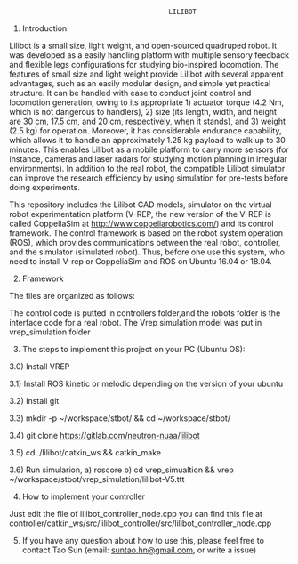                                             LILIBOT

1) Introduction


Lilibot is a small size, light weight, and  open-sourced quadruped robot. It was developed as a easily handling platform with multiple sensory feedback and flexible legs configurations for studying bio-inspired locomotion. The features of small size and light weight provide Lilibot with several apparent advantages, such as an easily modular design, and simple yet practical structure. It can be handled with ease to conduct joint control and locomotion generation, owing to its appropriate 1) actuator torque (4.2 Nm, which is not dangerous to handlers), 2) size (its length, width, and height are 30 cm, 17.5 cm, and 20 cm, respectively, when it stands), and 3) weight (2.5 kg) for operation. Moreover, it has considerable endurance capability, which allows it to handle an approximately 1.25 kg payload to walk up to 30 minutes. This enables Lilibot as a mobile platform to carry more sensors (for instance, cameras and laser radars for studying motion planning in irregular environments). In addition to the real robot, the compatible Lilibot simulator can improve the research efficiency by using simulation for pre-tests before doing experiments.

This repository includes the Lilibot CAD models, simulator on the virtual robot experimentation platform (V-REP, the new version of the V-REP is called CoppeliaSim at http://www.coppeliarobotics.com/) and its control framework. The control framework is based on the robot system operation (ROS), which provides communications between the real robot, controller, and the simulator (simulated robot). Thus, before one use this system, who need to install V-rep or CoppeliaSim and ROS on Ubuntu 16.04 or 18.04. 


2) Framework

The files are organized as follows:

The control code is putted in controllers folder,and the robots folder is the interface code for a real robot. The Vrep simulation model was put in vrep_simulation folder

3) The steps to implement this project on your PC (Ubuntu OS):

3.0) Install VREP

3.1) Install ROS kinetic or melodic depending on the version of your ubuntu 

3.2) Install git

3.3) mkdir -p ~/workspace/stbot/ && cd ~/workspace/stbot/

3.4) git clone https://gitlab.com/neutron-nuaa/lilibot

3.5) cd ./lilibot/catkin_ws && catkin_make

3.6) Run simularion, 
    a) roscore
    b) cd vrep_simualtion && vrep ~/workspace/stbot/vrep_simulation/lilibot-V5.ttt

4) How to implement your controller

Just edit the file of lilibot_controller_node.cpp
you can find this file at controller/catkin_ws/src/lilibot_controller/src/lilibot_controller_node.cpp


5) If you have any question about how to use this, please feel free to contact Tao Sun (email: suntao.hn@gmail.com, or write a issue)